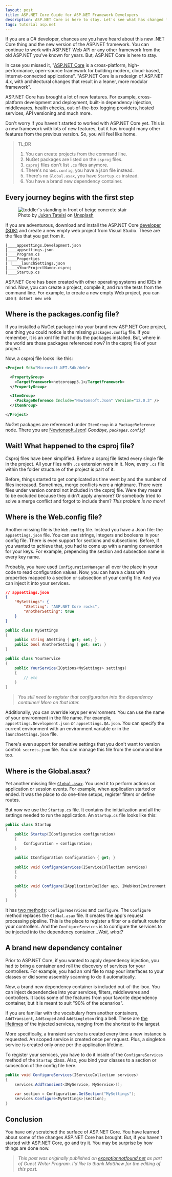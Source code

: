 ```yaml
---
layout: post
title: ASP.NET Core Guide for ASP.NET Framework Developers
description: ASP.NET Core is here to stay. Let's see what has changed from the ASP.NET you've known for years
tags: tutorial asp.net 
---
```


If you are a C# developer, chances are you have heard about this new .NET Core thing and the new version of the ASP.NET framework. You can continue to work with ASP.NET Web API or any other framework from the old ASP.NET you've known for years. But, ASP.NET Core is here to stay.

In case you missed it, "[ASP.NET Core](https://docs.microsoft.com/en-us/aspnet/core/?view=aspnetcore-3.1) is a cross-platform, high-performance, open-source framework for building modern, cloud-based, Internet-connected applications". "ASP.NET Core is a redesign of ASP.NET 4.x, with architectural changes that result in a leaner, more modular framework".

ASP.NET Core has brought a lot of new features. For example, cross-platform development and deployment, built-in dependency injection, middlewares, health checks, out-of-the-box logging providers, hosted services, API versioning and much more.

Don't worry if you haven't started to worked with ASP.NET Core yet. This is a new framework with lots of new features, but it has brought many other features from the previous version. So, you will feel like home. 

> TL;DR
> 
> 1. You can create projects from the command line.
> 2. NuGet packages are listed on the `csproj` files.
> 3. `csproj` files don't list `.cs` files anymore.
> 4. There's no `Web.config`, you have a json file instead.
> 5. There's no `Global.asax`, you have `Startup.cs` instead.
> 6. You have a brand new dependency container.

## Every journey begins with the first step

<figure>
<img src="https://source.unsplash.com/bJhT_8nbUA0/800x400" alt="toddler's standing in front of beige concrete stair" />

<figcaption>Photo by <a href="https://unsplash.com/@tateisimikito?utm_source=unsplash&amp;utm_medium=referral&amp;utm_content=creditCopyText">Jukan Tateisi</a> on <a href="https://unsplash.com/?utm_source=unsplash&amp;utm_medium=referral&amp;utm_content=creditCopyText">Unsplash</a></figcaption>
</figure>

If you are adventurous, download and install the ASP.NET Core [developer (SDK)](https://dotnet.microsoft.com/download) and create a new empty web project from Visual Studio. These are the files that you get from it.

```
|____appsettings.Development.json
|____appsettings.json
|____Program.cs
|____Properties
| |____launchSettings.json
|____<YourProjectName>.csproj
|____Startup.cs
```

ASP.NET Core has been created with other operating systems and IDEs in mind. Now, you can create a project, compile it, and run the tests from the command line. For example, to create a new empty Web project, you can use `$ dotnet new web`

## Where is the packages.config file?

If you installed a NuGet package into your brand new ASP.NET Core project, one thing you could notice is the missing `packages.config` file. If you remember, it is an xml file that holds the packages installed. But, where in the world are those packages referenced now? In the csproj file of your project. 

Now, a csproj file looks like this:

```xml
<Project Sdk="Microsoft.NET.Sdk.Web">

  <PropertyGroup>
    <TargetFramework>netcoreapp3.1</TargetFramework>
  </PropertyGroup>

  <ItemGroup>
    <PackageReference Include="Newtonsoft.Json" Version="12.0.3" />
  </ItemGroup>

</Project>
```

NuGet packages are referenced under `ItemGroup` in a `PackageReference` node. There you are [Newtonsoft.Json](https://www.newtonsoft.com/json)! _Goodbye, `packages.config`!_

## Wait! What happened to the csproj file?

Csproj files have been simplified. Before a csproj file listed every single file in the project. All your files with `.cs` extension were in it. Now, every `.cs` file within the folder structure of the project is part of it. 

Before, things started to get complicated as time went by and the number of files increased. Sometimes, merge conflicts were a nightmare. There were files under version control not included in the csproj file. Were they meant to be excluded because they didn't apply anymore? Or somebody tried to solve a merge conflict and forgot to include them? _This problem is no more!_

## Where is the Web.config file?

Another missing file is the `Web.config` file. Instead you have a Json file: the `appsettings.json` file. You can use strings, integers and booleans in your config file. There is even support for sections and subsections. Before, if you wanted to achieve that, you had to come up with a naming convention for your keys. For example, prepending the section and subsection name in every key name. 

Probably, you have used `ConfigurationManager` all over the place in your code to read configuration values. Now, you can have a class with properties mapped  to a section or subsection of your config file. And you can inject it into your services.

```json
// appsettings.json
{
    "MySettings": {
        "ASetting": "ASP.NET Core rocks",
        "AnotherSetting": true
    }
}
```

```csharp
public class MySettings
{
    public string ASetting { get; set; }
    public bool AnotherSetting { get; set; }
}

public class YourService
{
    public YourService(IOptions<MySettings> settings)
    {
        // etc
    }
}
```

> _You still need to register that configuration into the dependency container! More on that later._

Additionally, you can override keys per environment. You can use the name of your environment in the file name. For example, `appsettings.Development.json` or `appsettings.QA.json`. You can specify the current environment with an environment variable or in the `launchSettings.json` file.
	
There's even support for sensitive settings that you don't want to version control: `secrets.json` file. You can manage this file from the command line too.

## Where is the Global.asax?

Yet another missing file: [`Global.asax`](https://stackoverflow.com/questions/2340572/what-is-the-purpose-of-global-asax-in-asp-net). You used it to perform actions on application or session events. For example, when application started or ended. It was the place to do one-time setups, register filters or define routes.

But now we use the `Startup.cs` file. It contains the initialization and all the settings needed to run the application. An `Startup.cs` file looks like this:

```csharp
public class Startup
{
    public Startup(IConfiguration configuration)
    {
        Configuration = configuration;
    }

    public IConfiguration Configuration { get; }
        
    public void ConfigureServices(IServiceCollection services)
    {
    }

    public void Configure(IApplicationBuilder app, IWebHostEnvironment env)
    {
    }
}
```

It has [two methods](https://docs.microsoft.com/en-us/aspnet/core/fundamentals/startup?view=aspnetcore-3.1#the-startup-class): `ConfigureServices` and `Configure`. The `Configure` method replaces the `Global.asax` file. It creates the app's request processing pipeline. This is the place to register a filter or a default route for your controllers. And the `ConfigureServices` is to configure the services to be injected into the dependency container..._Wait, what?_

## A brand new dependency container

Prior to ASP.NET Core, if you wanted to apply dependency injection, you had to bring a container and roll the discovery of services for your controllers. For example, you had an xml file to map your interfaces to your classes or did some assembly scanning to do it automatically. 

Now, a brand new dependency container is included out-of-the-box. You can inject dependencies into your services, filters, middlewares and controllers. It lacks some of the features from your favorite dependency container, but it is meant to suit "90% of the scenarios".

If you are familiar with the vocabulary from another containers, `AddTransient`, `AddScoped` and `AddSingleton` ring a bell. These are [the lifetimes](https://docs.microsoft.com/en-us/aspnet/core/fundamentals/dependency-injection?view=aspnetcore-3.1#service-lifetimes) of the injected services, ranging from the shortest to the largest.

More specifically, a transient service is created every time a new instance is requested. An scoped service is created once per request. Plus, a singleton service is created only once per the application lifetime.

To register your services, you have to do it inside of the `ConfigureServices` method of the `Startup` class. Also, you bind your classes to a section or subsection of the config file here.

```csharp
public void ConfigureServices(IServiceCollection services)
{
    services.AddTransient<IMyService, MyService>();
    
    var section = Configuration.GetSection("MySettings");
    services.Configure<MySettings>(section);
}
```

## Conclusion

You have only scratched the surface of ASP.NET Core. You have learned about some of the changes ASP.NET Core has brought. But, if you haven't started with ASP.NET Core, go and try it. You may be surprise by how things are done now.

> _This post was originally published on [exceptionnotfound.net](https://exceptionnotfound.net/asp-net-core-guide-for-asp-net-framework-developers/) as part of Guest Writer Program. I'd like to thank Matthew for the editing of this post._ 